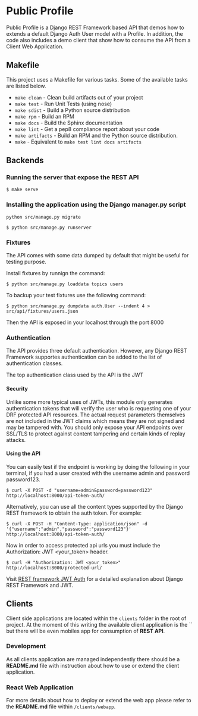 # Public Profile

Public Profile is a Django REST Framework based API that demos how to extends
a default Django Auth User model with a Profile. In addition, the code also
includes a demo client that show how to consume the API from a Client Web
Application.

## Makefile

This project uses a Makefile for various tasks. Some of the available tasks
are listed below.

* `make clean` - Clean build artifacts out of your project
* `make test` - Run Unit Tests (using nose)
* `make sdist` - Build a Python source distribution
* `make rpm` - Build an RPM
* `make docs` - Build the Sphinx documentation
* `make lint` - Get a pep8 compliance report about your code
* `make artifacts` - Build an RPM and the Python source distribution.
* `make` - Equivalent to `make test lint docs artifacts`

## Backends

### Running the server that expose the REST API
```shell
$ make serve
```

### Installing the application using the Django manager.py script

```shell
python src/manage.py migrate

```
```shell
$ python src/manage.py runserver
```

### Fixtures
The API comes with some data dumped by default that might be useful for testing
purpose.

Install fixtures by runnign the command:
```shell
$ python src/manage.py loaddata topics users
```

To backup your test fixtures use the following command:
```shell
$ python src/manage.py dumpdata auth.User --indent 4 > src/api/fixtures/users.json
```

Then the API is exposed in your localhost through the port 8000
### Authentication
The API provides three default authentication. However, any Django REST
Framework supportes authentication can be added to the list of authentication
classes.

The top authentication class used by the API is the JWT

#### Security
Unlike some more typical uses of JWTs, this module only generates authentication
tokens that will verify the user who is requesting one of your DRF protected API
resources. The actual request parameters themselves are not included in the JWT
claims which means they are not signed and may be tampered with. You should only
expose your API endpoints over SSL/TLS to protect against content tampering and
certain kinds of replay attacks.

#### Using the API
You can easily test if the endpoint is working by doing the following in your
terminal, if you had a user created with the username admin and password
password123.

```shell
$ curl -X POST -d "username=admin&password=password123" http://localhost:8000/api-token-auth/
```

Alternatively, you can use all the content types supported by the Django REST
framework to obtain the auth token. For example:
```shell
$ curl -X POST -H "Content-Type: application/json" -d '{"username":"admin","password":"password123"}' http://localhost:8000/api-token-auth/
```

Now in order to access protected api urls you must include the Authorization:
JWT <your_token> header.
```shell
$ curl -H "Authorization: JWT <your_token>" http://localhost:8000/protected-url/
```

Visit [REST framework JWT Auth](http://getblimp.github.io/django-rest-framework-jwt/)
for a detailed explanation about Django REST Framework and JWT.


## Clients

Client side applications are located within the `clients` folder in the root of
project. At the moment of this writing the available client application is the
`` but there will be even mobiles app for
consumption of __REST API__.

### Development
As all clients application are managed independently there should be a
__README.md__ file with instruction about how to use or extend the client
application.

### React Web Application
For more details about how to deploy or extend the web app please refer to the
__README.md__ file within `/clients/webapp`.

